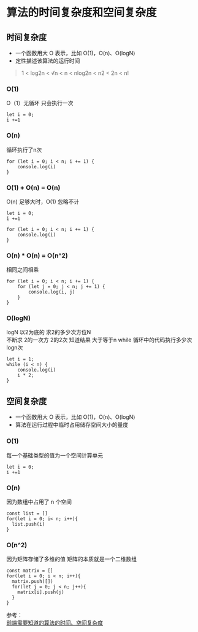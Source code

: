 # 算法的时间复杂度和空间复杂度
## 时间复杂度
- 一个函数用大 O 表示，比如 O(1)，O(n)、O(logN)
- 定性描述该算法的运行时间

> 1 < log2n < √n < n < nlog2n < n2 < 2n < n!

### O(1)
O（1）无循环 只会执行一次
``` 
let i = 0;
i +=1
```
### O(n)
循环执行了n次
``` 
for (let i = 0; i < n; i += 1) {
    console.log(i)
}
```
### O(1) + O(n) = O(n)
O(n) 足够大时，O(1) 忽略不计
``` 
let i = 0;
i +=1

for (let i = 0; i < n; i += 1) {
    console.log(i)
}
```
### O(n) * O(n) = O(n^2)
相同之间相乘
``` 
for (let i = 0; i < n; i += 1) {
    for (let j = 0; j < n; j += 1) {
        console.log(i, j)
    }
}
```
### O(logN)
logN 以2为底的 求2的多少次方位N  
不断求 2的一次方 2的2次 知道结果 大于等于n while 循环中的代码执行多少次 logn次
``` 
let i = 1;
while (i < n) {
    console.log(i)
    i * 2;
}
```
## 空间复杂度
- 一个函数用大 O 表示，比如 O(1)，O(n)、O(logN)
- 算法在运行过程中临时占用储存空间大小的量度
### O(1)
每一个基础类型的值为一个空间计算单元
``` 
let i = 0;
i +=1
```
### O(n)
因为数组中占用了 n 个空间
``` 
const list = []
for(let i = 0; i< n; i++){
  list.push(i)
}
```
### O(n^2)
因为矩阵存储了多维的值 矩阵的本质就是一个二维数组
``` 
const matrix = []
for(let i = 0; i < n; i++){
  matrix.push([])
  for(let j = 0; j < n; j++){
    matrix[i].push(j) 
  }
}
```

参考：  
[前端需要知道的算法的时间、空间复杂度](https://juejin.cn/post/7018536118442262558)
